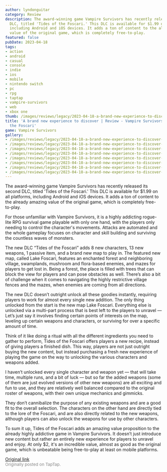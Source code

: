 ```yaml
---
author: lyndonguitar
category: Review
description: The award-winning game Vampire Survivors has recently released its second
  DLC, titled 'Tides of the Foscari.' This DLC is available for $1.99 on all platforms,
  including Android and iOS devices. It adds a ton of content to the already amazing
  value of the original game, which is completely free-to-play.
featured: false
pubDate: 2023-04-18
tags:
- action
- android
- casual
- console
- indie
- ios
- mobile
- nintendo switch
- pc
- rpg
- taptap
- vampire-survivors
- web
- xbox one
thumb: /images/reviews/legacy/2023-04-18-a-brand-new-experience-to-discover--review---vampire-survivors-tides-of-the-foscari-0.avif
title: 'A brand new experience to discover | Review - Vampire Survivors: Tides of
  the Foscari'
game: Vampire Survivors
gallery:
- /images/reviews/legacy/2023-04-18-a-brand-new-experience-to-discover--review---vampire-survivors-tides-of-the-foscari-0.avif
- /images/reviews/legacy/2023-04-18-a-brand-new-experience-to-discover--review---vampire-survivors-tides-of-the-foscari-1.avif
- /images/reviews/legacy/2023-04-18-a-brand-new-experience-to-discover--review---vampire-survivors-tides-of-the-foscari-2.avif
- /images/reviews/legacy/2023-04-18-a-brand-new-experience-to-discover--review---vampire-survivors-tides-of-the-foscari-3.avif
- /images/reviews/legacy/2023-04-18-a-brand-new-experience-to-discover--review---vampire-survivors-tides-of-the-foscari-4.avif
- /images/reviews/legacy/2023-04-18-a-brand-new-experience-to-discover--review---vampire-survivors-tides-of-the-foscari-5.avif
- /images/reviews/legacy/2023-04-18-a-brand-new-experience-to-discover--review---vampire-survivors-tides-of-the-foscari-6.avif
- /images/reviews/legacy/2023-04-18-a-brand-new-experience-to-discover--review---vampire-survivors-tides-of-the-foscari-7.avif
---
```

The award-winning game Vampire Survivors has recently released its second DLC, titled 'Tides of the Foscari.' This DLC is available for $1.99 on all platforms, including Android and iOS devices. It adds a ton of content to the already amazing value of the original game, which is completely free-to-play.

For those unfamiliar with Vampire Survivors, it is a highly addicting rogue-lite RPG survival game playable with only one hand, with the players only needing to control the character's movements. Attacks are automated and the whole gameplay focuses on character and skill building and surviving the countless waves of monsters.

The new DLC “Tides of the Foscari” adds 8 new characters, 13 new weapons, 1 passive item, and a brand new map to play in. The featured new map, called Lake Foscari, features an enchanted forest and neighboring village, swamplands, mushroom and flora-based enemies, and mazes for players to get lost in. Being a forest, the place is filled with trees that can block the view for players and can pose obstacles as well. There’s also a bit of challenge when it comes to navigating the highly restrictive village fences and the mazes, when enemies are coming from all directions.

The new DLC doesn’t outright unlock all these goodies instantly, requiring players to work for almost every single new addition. The only thing unlocked from the start is the new map Lake Foscari. Everything else is unlocked via a multi-part process that is best left to the players to unravel — Let’s just say it involves finding certain points of interests on the map,  leveling up certain weapons and characters, or surviving for over a specific amount of time.

Think of it like doing a ritual with all the different ingredients you need to gather to perform, Tides of the Foscari offers players a new recipe, instead of giving players a finished dish. This way, players are not just outright buying the new content, but instead purchasing a fresh new experience of playing the game on the way to unlocking the various characters and weapons added.

I haven’t unlocked every single character and weapon yet — that will take time, multiple runs, and a bit of luck — but so far the added weapons (some of them are just evolved versions of other new weapons) are all exciting and fun to use, and they are relatively well balanced compared to the original roster of weapons, with their own unique mechanics and gimmicks.

They don’t cannibalize the purpose of any existing weapons and are a good fit to the overall selection. The characters on the other hand are directly tied to the lore of the Foscari, and are also directly related to the new weapons, although players can also unlock the weapons for use by other characters.

To sum it up, Tides of the Foscari adds an amazing value proposition to the already highly addictive game in Vampire Survivors. It doesn’t just introduce new content but rather an entirely new experience for players to unravel and enjoy. At only $2, it's an incredible value, almost as good as the original game, which is unbeatable being free-to-play at least on mobile platforms.

[Original link](https://www.taptap.io/post/5160686)<br><span style="font-size: 0.95em; color: #888;">Originally posted on TapTap.</span>
